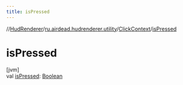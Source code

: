 ```yaml
---
title: isPressed
---
```

//[HudRenderer](../../../index.html)/[ru.airdead.hudrenderer.utility](../index.html)/[ClickContext](index.html)/[isPressed](is-pressed.html)



# isPressed



[jvm]\
val [isPressed](is-pressed.html): [Boolean](https://kotlinlang.org/api/latest/jvm/stdlib/kotlin/-boolean/index.html)




